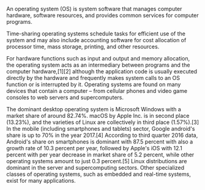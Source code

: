 An operating system (OS) is system software that manages computer hardware, software resources, and provides common services for computer programs.

Time-sharing operating systems schedule tasks for efficient use of the system and may also include accounting software for cost allocation of processor time, mass storage, printing, and other resources.

For hardware functions such as input and output and memory allocation, the operating system acts as an intermediary between programs and the computer hardware,[1][2] although the application code is usually executed directly by the hardware and frequently makes system calls to an OS function or is interrupted by it. Operating systems are found on many devices that contain a computer – from cellular phones and video game consoles to web servers and supercomputers.

The dominant desktop operating system is Microsoft Windows with a market share of around 82.74%. macOS by Apple Inc. is in second place (13.23%), and the varieties of Linux are collectively in third place (1.57%).[3] In the mobile (including smartphones and tablets) sector, Google android's share is up to 70% in the year 2017.[4] According to third quarter 2016 data, Android's share on smartphones is dominant with 87.5 percent with also a growth rate of 10.3 percent per year, followed by Apple's iOS with 12.1 percent with per year decrease in market share of 5.2 percent, while other operating systems amount to just 0.3 percent.[5] Linux distributions are dominant in the server and supercomputing sectors. Other specialized classes of operating systems, such as embedded and real-time systems, exist for many applications.
